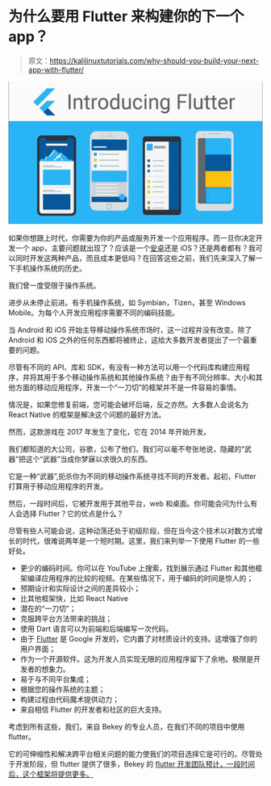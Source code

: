 # 为什么要用 Flutter 来构建你的下一个 app？

> 原文：<https://kalilinuxtutorials.com/why-should-you-build-your-next-app-with-flutter/>

[![Why should you build your next app with Flutter?](img/bb9595b87865d9c085eb7e620e3389ab.png "Why should you build your next app with Flutter?")](https://1.bp.blogspot.com/-Bujo03tly-k/XhB0KOVYuhI/AAAAAAAAG3c/s3KOX3ehCLABJYGAqOw7R41s0TLyjuJfACLcBGAsYHQ/s1600/FL%2B%25281%2529.jpg)

如果你想跟上时代，你需要为你的产品或服务开发一个应用程序。而一旦你决定开发一个 app，主要问题就出现了？应该是一个[安卓](https://www.android.com/intl/en_in/)还是 iOS？还是两者都有？我可以同时开发这两种产品，而且成本更低吗？在回答这些之前，我们先来深入了解一下手机操作系统的历史。

我们曾一度受限于操作系统。

进步从未停止前进。有手机操作系统，如 Symbian，Tizen，甚至 Windows Mobile。为每个人开发应用程序需要不同的编码技能。

当 Android 和 iOS 开始主导移动操作系统市场时，这一过程并没有改变。除了 Android 和 iOS 之外的任何东西都将被终止，这给大多数开发者提出了一个最重要的问题。

尽管有不同的 API、库和 SDK，有没有一种方法可以用一个代码库构建应用程序，并将其用于多个移动操作系统和其他操作系统？由于有不同分辨率、大小和其他方面的移动应用程序，开发一个“一刀切”的框架并不是一件容易的事情。

情况是，如果您修复前端，您可能会破坏后端，反之亦然。大多数人会说名为 React Native 的框架是解决这个问题的最好方法。

然而，这款游戏在 2017 年发生了变化，它在 2014 年开始开发。

我们都知道的大公司，谷歌，公布了他们，我们可以毫不夸张地说，隐藏的“武器”把这个“武器”当成你梦寐以求很久的东西。

它是一种“武器”,扼杀你为不同的移动操作系统寻找不同的开发者。起初，Flutter 打算用于移动应用程序的开发。

然后，一段时间后，它被开发用于其他平台，web 和桌面。你可能会问为什么有人会选择 Flutter？它的优点是什么？

尽管有些人可能会说，这种动荡还处于初级阶段，但在当今这个技术以对数方式增长的时代，很难说两年是一个短时期。这里，我们来列举一下使用 Flutter 的一些好处。

*   更少的编码时间。你可以在 YouTube 上搜索，找到展示通过 Flutter 和其他框架编译应用程序的比较的视频。在某些情况下，用于编码的时间是惊人的；
*   预期设计和实际设计之间的差异较小；
*   比其他框架快，比如 React Native
*   潜在的“一刀切”；
*   克服跨平台方法带来的挑战；
*   使用 Dart 语言可以为前端和后端编写一次代码。
*   由于 [Flutter](https://flutter.dev/) 是 Google 开发的，它内置了对材质设计的支持。这增强了你的用户界面；
*   作为一个开源软件。这为开发人员实现无限的应用程序留下了余地。极限是开发者的想象力。
*   易于与不同平台集成；
*   根据您的操作系统的主题；
*   构建过程由代码魔术提供动力；
*   来自相信 Flutter 的开发者和社区的巨大支持。

考虑到所有这些，我们，来自 Bekey 的专业人员，在我们不同的项目中使用 flutter。

它的可伸缩性和解决跨平台相关问题的能力使我们的项目选择它是可行的。尽管处于开发阶段，但 flutter 提供了很多，Bekey 的 [flutter 开发团队预计，一段时间后，这个框架将提供更多。](https://bekey.io/hireflutterdeveloper)